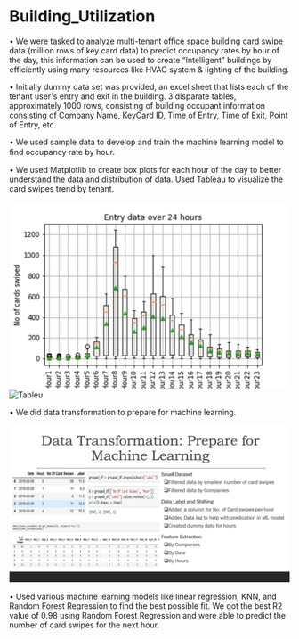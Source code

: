 # Building_Utilization

•   We were tasked to analyze multi-tenant office space building card swipe data (million rows of key card data) to predict occupancy rates by hour of the day, this information can be used to create “Intelligent” buildings by efficiently using many resources like HVAC system & lighting of the building.

•   Initially dummy data set was provided, an excel sheet that lists each of the tenant user's entry and exit in the building. 3 disparate tables, approximately 1000 rows, consisting of building occupant information consisting of Company Name, KeyCard ID, Time of Entry, Time of Exit, Point of Entry, etc. 

•   We used sample data to develop and train the machine learning model to ﬁnd occupancy rate by hour.

•   We used Matplotlib to create box plots for each hour of the day to better understand the data and distribution of data. Used Tableau to visualize the card swipes trend by tenant.

![Boxplot](Images/EntryData_boxplot1.png)
![Tableu](Images/HourlyData_Crop.png)

• We did data transformation to prepare for machine learning. 

![Transformation](Images/data_transformation.png)

•   Used various machine learning models like linear regression, KNN, and Random Forest Regression to find the best possible fit. We got the best R2 value of 0.98 using Random Forest Regression and were able to predict the number of card swipes for the next hour.
